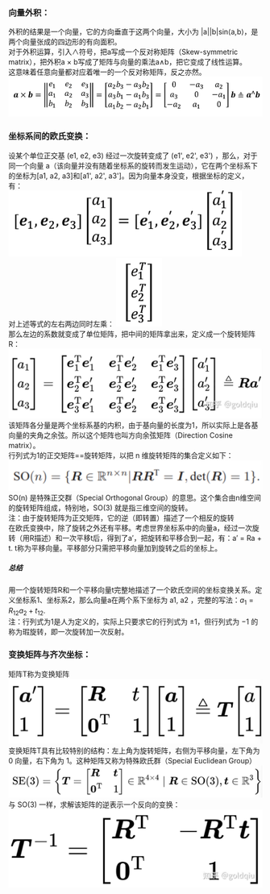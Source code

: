 ### 向量外积：
外积的结果是一个向量，它的方向垂直于这两个向量，大小为 |a||b|sin⟨a,b⟩，是两个向量张成的四边形的有向面积。  
对于外积运算，引入∧符号，把a写成一个反对称矩阵（Skew-symmetric matrix），把外积a × b写成了矩阵与向量的乘法a∧b，把它变成了线性运算。  
这意味着任意向量都对应着唯一的一个反对称矩阵，反之亦然。  
![向量外积](./img/waiji.png "向量外积")  

### 坐标系间的欧氏变换：
设某个单位正交基 (e1, e2, e3) 经过一次旋转变成了 (e1', e2', e3') ，那么，对于同一个向量 a（该向量并没有随着坐标系的旋转而发生运动），它在两个坐标系下的坐标为[a1, a2, a3]和[a1', a2', a3']。因为向量本身没变，根据坐标的定义，有：  
![坐标变换](./img/zuobiao.png "坐标变换")     
对上述等式的左右两边同时左乘：
![factor](./img/factor.png "factor")     
那么左边的系数就变成了单位矩阵，把中间的矩阵拿出来，定义成一个旋转矩阵R：
![r](./img/r.png "r")  
该矩阵各分量是两个坐标系基的内积，由于基向量的长度为1，所以实际上是各基向量的夹角之余弦。所以这个矩阵也叫方向余弦矩阵（Direction Cosine matrix）。  
行列式为1的正交矩阵==旋转矩阵，以把 n 维旋转矩阵的集合定义如下：
![so](./img/so.png "so")
SO(n) 是特殊正交群（Special Orthogonal Group）的意思。这个集合由n维空间的旋转矩阵组成，特别地，SO(3) 就是指三维空间的旋转。  
注：由于旋转矩阵为正交矩阵，它的逆（即转置）描述了一个相反的旋转  
在欧氏变换中，除了旋转之外还有平移。考虑世界坐标系中的向量a，经过一次旋转（用R描述）和一次平移t后，得到了a′，把旋转和平移合到一起，有：a′ = Ra + t. t称为平移向量。平移部分只需把平移向量加到旋转之后的坐标上。
##### 总结
用一个旋转矩阵R和一个平移向量t完整地描述了一个欧氏空间的坐标变换关系。定义坐标系1、坐标系2，那么向量a在两个系下坐标为 a1, a2 ，完整的写法：$a_1 = R_{12}a_2 + t_{12}.$  
注：行列式为1是人为定义的，实际上只要求它的行列式为 ±1，但行列式为 −1 的称为瑕旋转，即一次旋转加一次反射。

### 变换矩阵与齐次坐标：
矩阵T称为变换矩阵  
![t](./img/t.png "t")  
变换矩阵T具有比较特别的结构：左上角为旋转矩阵，右侧为平移向量，左下角为0 向量，右下角为 1。这种矩阵又称为特殊欧氏群（Special Euclidean Group）  
![se](./img/se.png "se")  
与 SO(3) 一样，求解该矩阵的逆表示一个反向的变换：  
![treverse](./img/treverse.png "treverse")    
